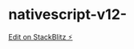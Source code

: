 # nativescript-v12-

[Edit on StackBlitz ⚡️](https://stackblitz.com/edit/nativescript-stackblitz-templates-adunby)